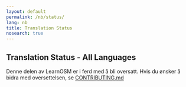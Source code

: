 ```yaml
---
layout: default
permalink: /nb/status/
lang: nb
title: Translation Status
nosearch: true
---
```


## Translation Status - All Languages

Denne delen av LearnOSM er i ferd med å bli oversatt. Hvis du ønsker å bidra med oversettelsen, se [CONTRIBUTING.md](https://github.com/hotosm/learnosm/blob/gh-pages/CONTRIBUTING.md)

